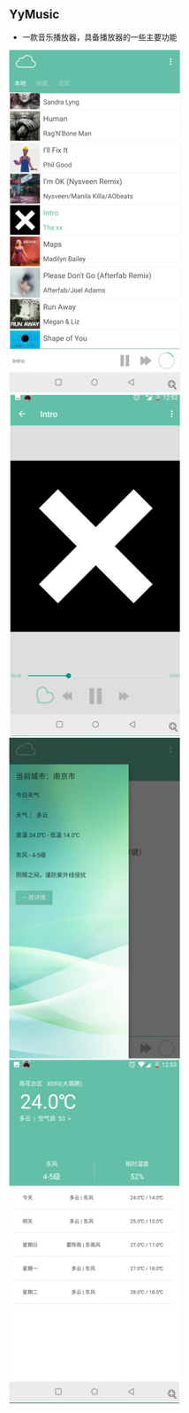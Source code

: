 ## YyMusic
* 一款音乐播放器，具备播放器的一些主要功能

![image](https://github.com/yysleep/YyMusic/blob/master/display/001.png)
![image](https://github.com/yysleep/YyMusic/blob/master/display/002.png)
![image](https://github.com/yysleep/YyMusic/blob/master/display/003.png)
![image](https://github.com/yysleep/YyMusic/blob/master/display/004.png)
  
